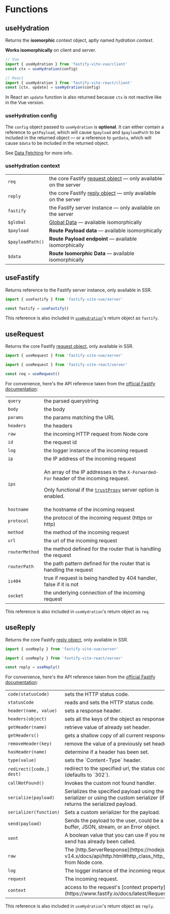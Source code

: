# Functions

## useHydration

Returns the <b>isomorphic</b> context object, aptly named _hydration context_.

<b>Works isomorphically</b> on client and server.

```js
// Vue
import { useHydration } from 'fastify-vite-vue/client'
const ctx = useHydration(config)

// React
import { useHydration } from 'fastify-vite-react/client'
const [ctx, update] = useHydration(config)
````

In React an `update` function is also returned because `ctx` is not reactive like in the Vue version.

### useHydration config

The `config` object passed to `useHydration` is <b>optional</b>. It can either contain a reference to `getPayload`, which will cause `$payload` and `$payloadPath` to be included in the returned object — or a reference to `getData`, which will cause `$data` to be included in the returned object.

See [Data Fetching](/experimental/data-fetching) for more info.

### useHydration context

<table class="infotable"><tr><td>
<code class="h inline-block">req</code></td>
<td>the core Fastify <a href="https://www.fastify.io/docs/latest/Request/">request object</a> — only available on the server
</td></tr><tr><td>
<code class="h inline-block">reply</code></td>
<td>the core Fastify <a href="https://www.fastify.io/docs/latest/Reply/">reply object</a> — only available on the server
</td></tr><tr><td>
<code class="h inline-block">fastify</code></td>
<td>the Fastify server instance — only available on the server
</td></tr><tr><td>
<code class="h inline-block">$global</code></td>
<td><a href="/guide/global-data">Global Data</a> — available isomorphically
</td></tr><tr><td>
<code class="h inline-block">$payload</code></td>
<td><b>Route Payload data</b> — available isomorphically
</td></tr><tr><td>
<code class="h inline-block">$payloadPath()</code></td>
<td><b>Route Payload endpoint</b> — available isomorphically
</td></tr><tr><td>
<code class="h inline-block">$data</code></td>
<td><b>Route Isomorphic Data</b> — available isomorphically
</td></tr></table>

## useFastify

Returns reference to the Fastify server instance, only available in SSR.

```js
import { useFastify } from 'fastify-vite-vue/server'

const fastify = useFastify()
````

This reference is also included in [`useHydration`](/reference/functions)'s return object as `fastify`.

## useRequest

Returns the core Fastify [request object](https://www.fastify.io/docs/latest/Request/), only available in SSR. 

```js
import { useRequest } from 'fastify-vite-vue/server'
```
```js
import { useRequest } from 'fastify-vite-react/server'
```
```js
const req = useRequest()
````

For convenience, here's the API reference taken from the [official Fastify documentation](https://www.fastify.io/docs/latest/Request/):

<table class="infotable"><tr><td>
<code class="h inline-block">query</code></td>
<td>the parsed querystring
</td></tr><tr><td>
<code class="h inline-block">body</code></td>
<td>the body
</td></tr><tr><td>
<code class="h inline-block">params</code></td>
<td>the params matching the URL
</td></tr><tr><td>
<code class="h inline-block">headers</code></td>
<td>the headers
</td></tr><tr><td>
<code class="h inline-block">raw</code></td>
<td>the incoming HTTP request from Node core
</td></tr><tr><td>
<code class="h inline-block">id</code></td>
<td>the request id
</td></tr><tr><td>
<code class="h inline-block">log</code></td>
<td>the logger instance of the incoming request
</td></tr><tr><td>
<code class="h inline-block">ip</code></td>
<td>the IP address of the incoming request
</td></tr><tr><td>
<code class="h inline-block">ips</code></td>
<td><p>An array of the IP addresses in the <code>X-Forwarded-For</code> header of the incoming request.</p>
<p>Only functional if the <a href="https://www.fastify.io/docs/latest/Server#factory-trust-proxy"><code>trustProxy</code></a> server option is enabled.</p>
</td></tr><tr><td>
<code class="h inline-block">hostname</code></td>
<td>the hostname of the incoming request
</td></tr><tr><td>
<code class="h inline-block">protocol</code></td>
<td>the protocol of the incoming request (https or http)
</td></tr><tr><td>
<code class="h inline-block">method</code></td>
<td>the method of the incoming request
</td></tr><tr><td>
<code class="h inline-block">url</code></td>
<td>the url of the incoming request
</td></tr><tr><td>
<code class="h inline-block">routerMethod</code></td>
<td>the method defined for the router that is handling the request
</td></tr><tr><td>
<code class="h inline-block">routerPath</code></td>
<td>the path pattern defined for the router that is handling the request
</td></tr><tr><td>
<code class="h inline-block">is404</code></td>
<td>true if request is being handled by 404 handler, false if it is not
</td></tr><tr><td>
<code class="h inline-block">socket</code></td>
<td>the underlying connection of the incoming request
</td></tr></table>

This reference is also included in `useHydration`'s return object as `req`.

## useReply

Returns the core Fastify [reply object](https://www.fastify.io/docs/latest/Reply/), only available in SSR. 

```js
import { useReply } from 'fastify-vite-vue/server'
```
```js
import { useReply } from 'fastify-vite-react/server'
```
```js
const reply = useReply()
````

For convenience, here's the API reference taken from the [official Fastify documentation](https://www.fastify.io/docs/latest/Reply/):

<table class="infotable"><tr><td>
<code class="h inline-block">code(statusCode)</code></td>
<td>sets the HTTP status code.
</td></tr><tr><td>
<code class="h inline-block">statusCode</code></td>
<td>reads and sets the HTTP status code.
</td></tr><tr><td>
<code class="h inline-block">header(name, value)</code></td>
<td>sets a response header.
</td></tr><tr><td>
<code class="h inline-block">headers(object)</code></td>
<td>sets all the keys of the object as response headers.
</td></tr><tr><td>
<code class="h inline-block">getHeader(name)</code></td>
<td>retrieve value of already set header.
</td></tr><tr><td>
<code class="h inline-block">getHeaders()</code></td>
<td>gets a shallow copy of all current response headers.
</td></tr><tr><td>
<code class="h inline-block">removeHeader(key)</code></td>
<td>remove the value of a previously set header.
</td></tr><tr><td>
<code class="h inline-block">hasHeader(name)</code></td>
<td>determine if a header has been set.
</td></tr><tr><td>
<code class="h inline-block">type(value)</code></td>
<td>sets the `Content-Type` header.
</td></tr><tr><td>
<code class="h inline-block">redirect([code,] dest)</code></td>
<td>redirect to the specified url, the status code is optional (defaults to `302`).
</td></tr><tr><td>
<code class="h inline-block">callNotFound()</code></td>
<td>Invokes the custom not found handler.
</td></tr><tr><td>
<code class="h inline-block">serialize(payload)</code></td>
<td>Serializes the specified payload using the default JSON serializer or using the custom serializer (if one is set) and returns the serialized payload.
</td></tr><tr><td>
<code class="h inline-block">serializer(function)</code></td>
<td>Sets a custom serializer for the payload.
</td></tr><tr><td>
<code class="h inline-block">send(payload)</code></td>
<td>Sends the payload to the user, could be a plain text, a buffer, JSON, stream, or an Error object.
</td></tr><tr><td>
<code class="h inline-block">sent</code></td>
<td>A boolean value that you can use if you need to know if send has already been called.
</td></tr><tr><td>
<code class="h inline-block">raw</code></td>
<td>The [http.ServerResponse](https://nodejs.org/dist/latest-v14.x/docs/api/http.html#http_class_http_serverresponse) from Node core.
</td></tr><tr><td>
<code class="h inline-block">log</code></td>
<td>The logger instance of the incoming request.
</td></tr><tr><td>
<code class="h inline-block">request</code></td>
<td>The incoming request.
</td></tr><tr><td>
<code class="h inline-block">context</code></td>
<td>access to the request's [context property](https://www.fastify.io/docs/latest/Request#Request).
</td></tr></table>

This reference is also included in `useHydration`'s return object as `reply`.
